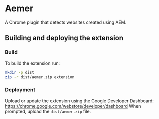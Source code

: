 # Aemer
A Chrome plugin that detects websites created using AEM.

## Building and deploying the extension
### Build
To build the extension run:
```bash
mkdir -p dist
zip -r dist/aemer.zip extension
```

### Deployment
Upload or update the extension using the Google Developer Dashboard: https://chrome.google.com/webstore/developer/dashboard
When prompted, upload the `dist/aemer.zip` file.

